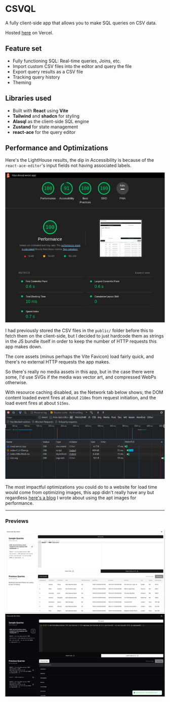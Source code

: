 # CSVQL

A fully client-side app that allows you to make SQL queries on CSV data.

Hosted [here](https://csvql.vercel.app) on Vercel.

## Feature set

- Fully functioning SQL: Real-time queries, Joins, etc.
- Import custom CSV files into the editor and query the file
- Export query results as a CSV file
- Tracking query history
- Theming

## Libraries used

- Built with **React** using **Vite**
- **Tailwind** and  **shadcn** for styling
- **Alasql** as the client-side SQL engine
- **Zustand** for state management
- **react-ace** for the query editor

## Performance and Optimizations

Here's the LightHouse results, the dip in Accessibility is because of the `react-ace-editor`'s input fields not having associated labels.

![perf.png](assets%2Fperf.png)

I had previously stored the CSV files in the `public/` folder before this to fetch them on the client-side, but I decided to just hardcode them as strings in the JS bundle itself in order to keep the number of HTTP requests this app makes down.

The core assets (minus perhaps the Vite Favicon) load fairly quick, and there's no external HTTP requests the app makes.

So there's really no media assets in this app, but in the case there were some, I'd use SVGs if the media was vector art, and compressed WebPs otherwise.

With resource caching disabled, as the Network tab below shows; the DOM content loaded event fires at about `210ms` from request initiation, and the load event fires at about `515ms`.

![waterfall.png](assets%2Fwaterfall.png)

The most impactful optimizations you could do to a website for load time would come from optimizing images, this app didn't really have any but regardless [here's a blog](https://www.10xtech.io/blogs/web-perf) I wrote about using the apt images for performance.

<hr/>

### Previews

![preview-light.png](assets%2Fpreview-light.png)
![preview-dark.png](assets%2Fpreview-dark.png)

